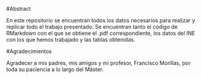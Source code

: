 #Abstract

En este repositorio se encuentran todos los datos necesarios para realizar y replicar todo el trabajo presentado. Se encuentran tanto el código de RMarkdown con el que se obtiene el .pdf correspondiente, los datos del INE con los que hemos trabajado y las tablas obtenidas.

#Agradecimientos

Agradecer a mis padres, mis amigos y mi profesor, Francisco Morillas, por toda su paciencia a lo largo del Máster.